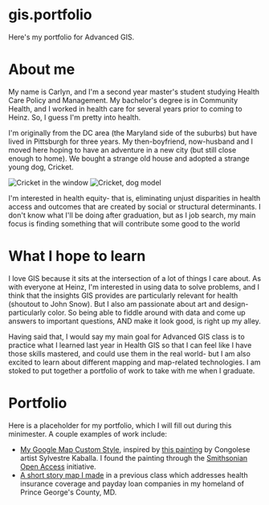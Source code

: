 # gis.portfolio
Here's my portfolio for Advanced GIS.

# About me

My name is Carlyn, and I'm a second year master's student studying Health Care Policy and Management. My bachelor's degree is in Community Health, and I worked in health care for several years prior to coming to Heinz. So, I guess I'm pretty into health.

I'm originally from the DC area (the Maryland side of the suburbs) but have lived in Pittsburgh for three years. My then-boyfriend, now-husband and I moved here hoping to have an adventure in a new city (but still close enough to home). We bought a strange old house and adopted a strange young dog, Cricket.

![Cricket in the window](https://lh3.googleusercontent.com/02A6XyQZNyqVnR58mLOxxRB2sieNj0XqWBCMGRLpu7YTEFRT7uhvieST8KUPxX2u0NcSHcYUwaaigAw7J85J3pkabcT9gfleQNWrZYTtzBcTfS8chnrE3aPUJVH5mJM0tLTWy6gU-rD56KsteXUZp5W2728xALqjibmB85VbCKYGHQqiQEeo4l1QbhucwS6BRMRJ3MNLRPE0LLNR42KS65cyNAKijzPB4KLCSUwD-EzgW5526vMwyhjL_i6R-GhRlY8PrzS4cCkmPWqnr9RvCBC15h2Po5nuTernNJT5yYn6LQs_lBLLa4TE8ZfxB4Dn7221TOjr0QNEU82GZAfOQ6KOkD_0JpU3dGiv2YAMn0xcunXRNB77T5ShZ-MXfG1lXTjNCY7x9qJmpZpgVw9Icwp3Zn7-jQECc8glmog0QNB7EMDBGmJnNBDfCaVJjcTYmGuEko63T3gqrPU4ZfgwCWt5QG9z-AJYELMgqUEaeQBdlw6ivCdd791Ti-aTkcFdflxC8R7dCJkzuiXP59z0DBl1G2Pp6tjCrIBFWhMP4Mfp18jJB-XSCZupZIzM0r_3iXX0JOdjDR61XEtN04tIvxODQKyL-6artXDmP7JbnwYDA2t2i4haZbl4OIwy1Ees4q0D9Th_tHhjP_7VWKz2tEflf-mQ7CnKwtlZFjTlU1dgzIpPqQBEt8z4hqpiVt8=w432-h576-no) ![Cricket, dog model](https://lh3.googleusercontent.com/jqbhrzHDipqEGjWD7WqkKnQTesCYmR1aMZac3GulTFNef_rZlJThU0VFs8mItsi4GsSxazWpDEOKLLf8RRKOr73GJ8658XzRaJMw6JmprHUdmvJTqTUjLv9wB1Xey6HOvDKCEotuXbkBA9kbOTBC7mMqgxHm0mS3WutuAernY7tnW73u9SoProSRyjG9Kms3zXpwmY2JC3UJ00DNaInWyDNVvy5mAaRqgcG5DXBTi1UEmpdax50qeXg_i3JrxRvvpF_EJ9Bspq9DYdZzdNd-WWUapPVhFuhq1O5eXLs6uS-VmrNcqa08ytAW-jBGl4eTXvzQ4brETlX-D-3amsbt5Vv2mWjDoacHZz8cFVmTShjO1aKrVTu-y3JAEgdyjxW8LSEFvnCZsa3qHuB8x7_z49Z3Xc0dxsjcNAQ1BiGXeve2yHiZK96Tl45dtU2akGwb8GOyVvxcJlY7U62W-e8otBvZniO-3pMVdzz55Eqcwhi2mbKEg1LEzYwZxFSsQoS2MAbJO4fy8QZW-j5Dtl_nSsRpwF5zaIjiUxuO3PNiOos-4VagSPQr_zo1jaoywer4fGCjPE_vCe_HJXT10lKJa9DAmHBPufOK__AZMFTBP0sOePAVUGJlwYa24tjkjx2BgCROTN0UKHFZ4EiYylWf4vqzyhljiL2jcbAib_dYNT3aiYk30xc7z4Y7-PVmgOI=w432-h576-no)

I'm interested in health equity- that is, eliminating unjust disparities in health access and outcomes that are created by social or structural determinants. I don't know what I'll be doing after graduation, but as I job search, my main focus is finding something that will contribute some good to the world

# What I hope to learn

I love GIS because it sits at the intersection of a lot of things I care about. As with everyone at Heinz, I'm interested in using data to solve problems, and I think that the insights GIS provides are particularly relevant for health (shoutout to John Snow). But I also am passionate about art and design- particularly color. So being able to fiddle around with data and come up answers to important questions, AND make it look good, is right up my alley.

Having said that, I would say my main goal for Advanced GIS class is to practice what I learned last year in Health GIS so that I can feel like I have those skills mastered, and could use them in the real world- but I am also excited to learn about different mapping and map-related technologies. I am stoked to put together a portfolio of work to take with me when I graduate.

# Portfolio

Here is a placeholder for my portfolio, which I will fill out during this minimester. A couple examples of work include:

* [My Google Map Custom Style](https://carlynvandyke.github.io/gis.portfolio/kaballamap.html), inspired by [this painting](https://africa.si.edu/collections/view/objects/asitem/items$0040:14379) by Congolese artist Sylvestre Kaballa. I found the painting through the [Smithsonian Open Access](https://www.si.edu/openaccess) initiative.
* [A short story map I made](https://arcg.is/1KT1SP) in a previous class which addresses health insurance coverage and payday loan companies in my homeland of Prince George's County, MD.
